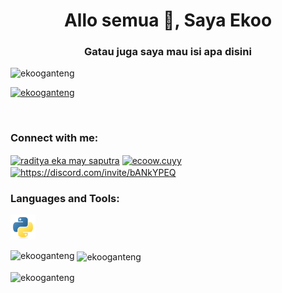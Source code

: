 <h1 align="center">Allo semua 👋, Saya Ekoo</h1>
<h3 align="center">Gatau juga saya mau isi apa disini</h3>

<p align="left"> <img src="https://komarev.com/ghpvc/?username=ekooganteng&label=Profile%20views&color=0e75b6&style=flat" alt="ekooganteng" /> </p>

<p align="left"> <a href="https://github.com/ryo-ma/github-profile-trophy"><img src="https://github-profile-trophy.vercel.app/?username=ekooganteng" alt="ekooganteng" /></a> </p>

<p align="left"> <a href="https://twitter.com/" target="blank"><img src="https://img.shields.io/twitter/follow/?logo=twitter&style=for-the-badge" alt="" /></a> </p>

<h3 align="left">Connect with me:</h3>
<p align="left">
<a href="https://fb.com/raditya eka may saputra" target="blank"><img align="center" src="https://raw.githubusercontent.com/rahuldkjain/github-profile-readme-generator/master/src/images/icons/Social/facebook.svg" alt="raditya eka may saputra" height="30" width="40" /></a>
<a href="https://instagram.com/ecoow.cuyy" target="blank"><img align="center" src="https://raw.githubusercontent.com/rahuldkjain/github-profile-readme-generator/master/src/images/icons/Social/instagram.svg" alt="ecoow.cuyy" height="30" width="40" /></a>
<a href="https://discord.gg/https://discord.com/invite/bANkYPEQ" target="blank"><img align="center" src="https://raw.githubusercontent.com/rahuldkjain/github-profile-readme-generator/master/src/images/icons/Social/discord.svg" alt="https://discord.com/invite/bANkYPEQ" height="30" width="40" /></a>
</p>

<h3 align="left">Languages and Tools:</h3>
<p align="left"> <a href="https://www.python.org" target="_blank" rel="noreferrer"> <img src="https://raw.githubusercontent.com/devicons/devicon/master/icons/python/python-original.svg" alt="python" width="40" height="40"/> </a> </p>

<p><img align="left" src="https://github-readme-stats.vercel.app/api/top-langs?username=ekooganteng&show_icons=true&locale=en&layout=compact" alt="ekooganteng" /></p>

<p>&nbsp;<img align="center" src="https://github-readme-stats.vercel.app/api?username=ekooganteng&show_icons=true&locale=en" alt="ekooganteng" /></p>

<p><img align="center" src="https://github-readme-streak-stats.herokuapp.com/?user=ekooganteng&" alt="ekooganteng" /></p>

